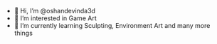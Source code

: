 - 👋 Hi, I’m @oshandevinda3d
- 👀 I’m interested in Game Art
- 🌱 I’m currently learning Sculpting, Environment Art and many more things

<!---
oshandevinda3d/oshandevinda3d is a ✨ special ✨ repository because its `README.md` (this file) appears on your GitHub profile.
You can click the Preview link to take a look at your changes.
--->
